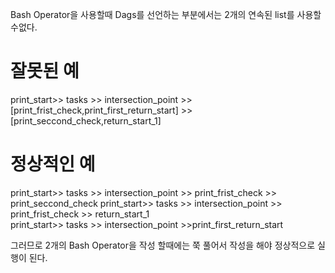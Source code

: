 Bash Operator을 사용할때 Dags를 선언하는 부분에서는 2개의 연속된 list를 사용할수없다.

# 잘못된 예
print_start>> tasks >> intersection_point >> [print_frist_check,print_first_return_start] >> [print_seccond_check,return_start_1]

# 정상적인 예
print_start>> tasks >> intersection_point >> print_frist_check >> print_seccond_check
print_start>> tasks >> intersection_point >> print_frist_check >> return_start_1  
print_start>> tasks >> intersection_point >>print_first_return_start

그러므로 2개의 Bash Operator을 작성 할때에는 쭉 풀어서 작성을 해야 정상적으로 실행이 된다.
